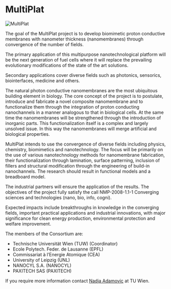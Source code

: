 # MultiPlat

<!--break-->
![MultiPlat](/4m-association/assets/images/MultiPlat_LOGOweb1.jpg)  
 
The goal of the MultiPlat project is to develop biomimetic proton conductive membranes with nanometer thickness (nanomembranes) through convergence of the number of fields.  
  
The primary application of this multipurpose nanotechnological platform will be the next generation of fuel cells where it will replace the prevailing evolutionary modifications of the state of the art solutions.  
  
Secondary applications cover diverse fields such as photonics, sensorics, biointerfaces, medicine and others.  

The natural photon conductive nanomembranes are the most ubiquitous building element in biology. The core concept of the project is to postulate, introduce and fabricate a novel composite nanomembrane and to functionalize them through the integration of proton conducting nanochannels in a manner analogous to that in biological cells. At the same time the nanomembranes will be strengthened through the introduction of inorganic parts. This functionalization itself is a complex and largely unsolved issue. In this way the nanomembranes will merge artificial and biological properties.  
  
MultiPlat intends to use the convergence of diverse fields including physics, chemistry, biomimetics and nanotechnology. The focus will be primarily on the use of various nanotechnology methods for nanomembrane fabrication, their functionalization through lamination, surface patterning, inclusion of fillers and structural modification through the engineering of build-in nanochannels. The research should result in functional models and a breadboard model.  
  

The industrial partners will ensure the application of the results. The objectives of the project fully satisfy the call NMP-2008-1.1-1 Converging sciences and technologies (nano, bio, info, cogni).  
  
Expected impacts include breakthroughs in knowledge in the converging fields, important practical applications and industrial innovations, with major significance for clean energy production, environmental protection and welfare improvement.  
  
The members of the Consortium are:


* Technische Universität Wien (TUW)  (Coordinator)
* Ecole Polytech. Feder. de Lausanne (EPFL)  
* Commissariat à l’Energie Atomique (CEA)  
* University of Leipzig (UNL)  
* NANOCYL S.A. (NANOCYL)  
* PAXITECH SAS (PAXITECH)

If you require more information contact [Nadja Adamovic](mailto:Nadja.Adamovic@tuwien.ac.at) at TU Wien.